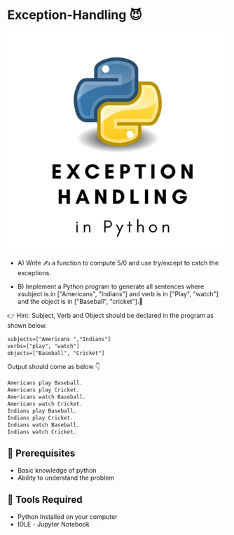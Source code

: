 # Exception-Handling 😈

![image](https://github.com/Ganeshuthiravasagam/Exception-Handling/blob/main/Exception%20Handling.png)

- A) Write ✍ a function to compute 5/0 and use try/except to catch the exceptions. 

- B) Implement a Python program to generate all sentences where xsubject is in
["Americans", "Indians"] and verb is in ["Play", "watch"] and the object is in
["Baseball", "cricket"].🤞

👉    Hint: Subject, Verb and Object should be declared in the program as shown below.

    subjects=["Americans ","Indians"]
    verbs=["play", "watch"]
    objects=["Baseball", "Cricket"]

Output should come as below 👇

    Americans play Baseball.
    Americans play Cricket.
    Americans watch Baseball.
    Americans watch Cricket.
    Indians play Baseball.
    Indians play Cricket.
    Indians watch Baseball.
    Indians watch Cricket.
    
## 🌟 Prerequisites 
- Basic knowledge of python
- Ability to understand the problem

## 🌟 Tools Required
- Python Installed on your computer
- IDLE - Jupyter Notebook 
